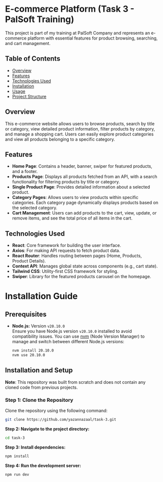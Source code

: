 # E-commerce Platform (Task 3 - PalSoft Training)

This project is part of my training at PalSoft Company and represents an e-commerce platform with essential features for product browsing, searching, and cart management. 

## Table of Contents
- [Overview](#overview)
- [Features](#features)
- [Technologies Used](#technologies-used)
- [Installation](#installation)
- [Usage](#usage)
- [Project Structure](#project-structure)

## Overview
This e-commerce website allows users to browse products, search by title or category, view detailed product information, filter products by category, and manage a shopping cart. Users can easily explore product categories and view all products belonging to a specific category.

## Features
- **Home Page**: Contains a header, banner, swiper for featured products, and a footer.
- **Products Page**: Displays all products fetched from an API, with a search functionality for filtering products by title or category.
- **Single Product Page**: Provides detailed information about a selected product.
- **Category Pages**: Allows users to view products within specific categories. Each category page dynamically displays products based on the selected category.
- **Cart Management**: Users can add products to the cart, view, update, or remove items, and see the total price of all items in the cart.

## Technologies Used
- **React**: Core framework for building the user interface.
- **Axios**: For making API requests to fetch product data.
- **React Router**: Handles routing between pages (Home, Products, Product Details).
- **Context API**: Manages global state across components (e.g., cart state).
- **Tailwind CSS**: Utility-first CSS framework for styling.
- **Swiper**: Library for the featured products carousel on the homepage.

# Installation Guide

## Prerequisites

- **Node.js:** Version `v20.10.0`  
  Ensure you have Node.js version `v20.10.0` installed to avoid compatibility issues. You can use [nvm](https://github.com/nvm-sh/nvm) (Node Version Manager) to manage and switch between different Node.js versions:

  ```bash
  nvm install 20.10.0
  nvm use 20.10.0

  ```

## Installation and Setup

**Note**: This repository was built from scratch and does not contain any cloned code from previous projects.


### Step 1: Clone the Repository

Clone the repository using the following command:
```bash
git clone https://github.com/yazannazaal/task-3.git
```
 **Step 2: Navigate to the project directory:**

   ```bash
   cd task-3
   ```
 **Step 3: Install dependencies:**

   ```bash
   npm install
   ```

 **Step 4: Run the development server:**

   ```bash
   npm run dev
   ```
